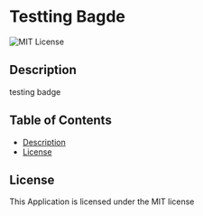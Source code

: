 # Testting Bagde
![MIT License](https://img.shields.io/badge/license-MIT-blue)

## Description 
  testing badge

## Table of Contents
  
  - [Description](#description)
  - [License](#license)

## License
  This Application is licensed under the MIT license
  